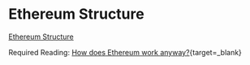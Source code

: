# Ethereum Structure

 [Ethereum Structure](https://streamable.com/6cjtft)

 Required Reading:
 [How does Ethereum work anyway?](https://www.preethikasireddy.com/post/how-does-ethereum-work-anyway){target=_blank}